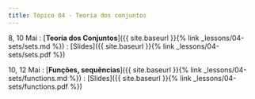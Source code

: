 ```yaml
---
title: Tópico 04 - Teoria dos conjuntos
---
```


8, 10 Mai
: [**Teoria dos Conjuntos**]({{ site.baseurl }}{% link _lessons/04-sets/sets.md %})
  : [Slides]({{ site.baseurl }}{% link _lessons/04-sets/sets.pdf %})

10, 12 Mai
: [**Funções, sequências**]({{ site.baseurl }}{% link _lessons/04-sets/functions.md %})
  : [Slides]({{ site.baseurl }}{% link _lessons/04-sets/functions.pdf %})
